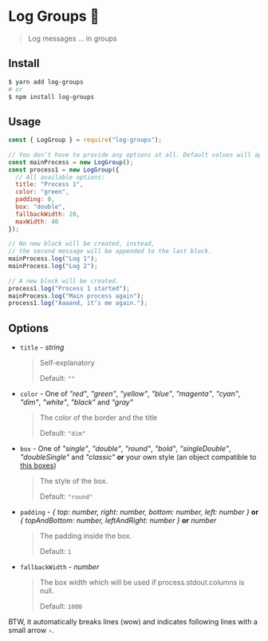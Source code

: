 # Log Groups 🍱
> Log messages ... in groups

## Install
```bash
$ yarn add log-groups
# or
$ npm install log-groups
```

## Usage
```javascript
const { LogGroup } = require("log-groups");  
  
// You don’t have to provide any options at all. Default values will apply.  
const mainProcess = new LogGroup();  
const process1 = new LogGroup({  
  // All available options:  
  title: "Process 1",  
  color: "green",  
  padding: 0,  
  box: "double",  
  fallbackWidth: 20,  
  maxWidth: 40  
});  
  
// No new block will be created, instead,  
// the second message will be appended to the last block.  
mainProcess.log("Log 1");  
mainProcess.log("Log 2");  
  
// A new block will be created.  
process1.log("Process 1 started");  
mainProcess.log("Main process again");  
process1.log("Aaaand, it‘s me again.");
```

## Options
- `title` - *string*
	> Self-explanatory
   > 
   > Default: `""`
- `color` - One of *"red"*, *"green"*, *"yellow"*, *"blue"*, *"magenta"*, *"cyan"*, *"dim"*, *"white"*, *"black"* and *"gray"*
	> The color of the border and the title
   > 
   > Default: `"dim"`
- `box` - One of *"single"*, *"double"*, *"round"*, *"bold"*, *"singleDouble"*, *"doubleSingle"* and *"classic"* **or** your own style (an object compatible to [this boxes](https://github.com/sindresorhus/cli-boxes/blob/master/boxes.json))
  > The style of the box.
   > 
   > Default: `"round"`
- `padding` - *{ top: number, right: number, bottom: number, left: number }* **or** *{ topAndBottom: number, leftAndRight: number }* **or** *number*
  > The padding inside the box.
   > 
   > Default: `1`
 - `fallbackWidth` - *number*
   > The box width which will be used if process.stdout.columns is null.
   > 
   > Default: `1000`

BTW, it automatically breaks lines (wow) and indicates following lines with a small arrow `›`.
